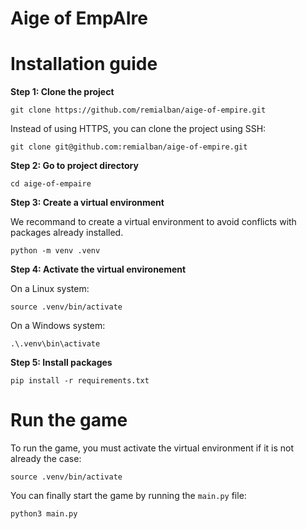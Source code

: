 # Aige of EmpAIre

# Installation guide

**Step 1: Clone the project**
```
git clone https://github.com/remialban/aige-of-empire.git
```
Instead of using HTTPS, you can clone the project using SSH:
```
git clone git@github.com:remialban/aige-of-empire.git
```
**Step 2: Go to project directory**
```
cd aige-of-empaire
```
**Step 3: Create a virtual environment**

We recommand to create a virtual environment to avoid conflicts with packages already installed.
```
python -m venv .venv
```
**Step 4: Activate the virtual environement**

On a Linux system:
```
source .venv/bin/activate
```
On a Windows system:
```
.\.venv\bin\activate
```
**Step 5: Install packages**
```
pip install -r requirements.txt
```
# Run the game
To run the game, you must activate the virtual environment if it is not already the case:
```
source .venv/bin/activate
```
You can finally start the game by running the ```main.py``` file:
```
python3 main.py
```
